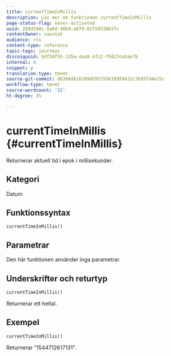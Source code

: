 ```yaml
---
title: currentTimeInMillis
description: Läs mer om funktionen currentTimeInMillis
page-status-flag: never-activated
uuid: 269d590c-5a6d-40b9-a879-02f5033863fc
contentOwner: sauviat
audience: rns
content-type: reference
topic-tags: journeys
discoiquuid: 5df34f55-135a-4ea8-afc2-f9427ce5ae7b
internal: n
snippet: y
translation-type: tm+mt
source-git-commit: d6360d616199d597255610959432c7b93fd4e25c
workflow-type: tm+mt
source-wordcount: '32'
ht-degree: 3%

---
```



# currentTimeInMillis {#currentTimeInMillis}

Returnerar aktuell tid i epok i millisekunder.

## Kategori

Datum

## Funktionssyntax

`currentTimeInMillis()`

## Parametrar

Den här funktionen använder inga parametrar.

## Underskrifter och returtyp

`currentTimeInMillis()`

Returnerar ett heltal.

## Exempel

`currentTimeInMillis()`

Returnerar &quot;1544712617131&quot;.
